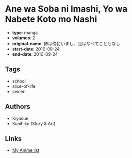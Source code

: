 # Ane wa Soba ni Imashi, Yo wa Nabete Koto mo Nashi

-   **type**: manga
-   **volumes**: 2
-   **original-name**: 姉は傍にいまし、世はなべてこともなし
-   **start-date**: 2010-09-24
-   **end-date**: 2010-09-24

## Tags

-   school
-   slice-of-life
-   seinen

## Authors

-   Kiyosue
-   Kunihiko (Story & Art)

## Links

-   [My Anime list](https://myanimelist.net/manga/42099/Ane_wa_Soba_ni_Imashi_Yo_wa_Nabete_Koto_mo_Nashi)
